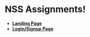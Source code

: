 # NSS Assignments!

+ __[Landing Page](https://github.com/CapriciousRebel/NSS-Assignments/tree/Landing-Page)__
+ __[Login/Signup Page](https://github.com/CapriciousRebel/NSS-Assignments/tree/Login-Page)__
